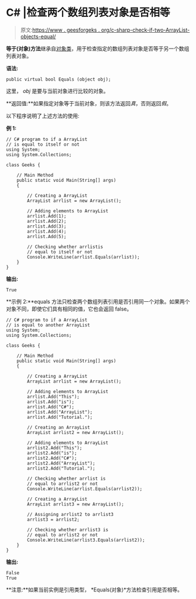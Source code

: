 # C# |检查两个数组列表对象是否相等

> 原文:[https://www . geesforgeks . org/c-sharp-check-if-two-ArrayList-objects-equal/](https://www.geeksforgeeks.org/c-sharp-check-if-two-arraylist-objects-are-equal/)

**等于(对象)方法**继承自[对象类](https://www.geeksforgeeks.org/c-sharp-object-class/)，用于检查指定的数组列表对象是否等于另一个数组列表对象。

**语法:**

```
public virtual bool Equals (object obj);
```

这里， *obj* 是要与当前对象进行比较的对象。

**返回值:**如果指定对象等于当前对象，则该方法返回*真*，否则返回*假*。

以下程序说明了上述方法的使用:

**例 1:**

```
// C# program to if a ArrayList
// is equal to itself or not
using System;
using System.Collections;

class Geeks {

    // Main Method
    public static void Main(String[] args)
    {

        // Creating a ArrayList
        ArrayList arrlist = new ArrayList();

        // Adding elements to ArrayList
        arrlist.Add(1);
        arrlist.Add(2);
        arrlist.Add(3);
        arrlist.Add(4);
        arrlist.Add(5);

        // Checking whether arrlistis
        // equal to itself or not
        Console.WriteLine(arrlist.Equals(arrlist));
    }
}
```

**输出:**

```
True

```

**示例 2:**equals 方法只检查两个数组列表引用是否引用同一个对象。如果两个对象不同，即使它们具有相同的值，它也会返回 false。

```
// C# program to if a ArrayList
// is equal to another ArrayList
using System;
using System.Collections;

class Geeks {

    // Main Method
    public static void Main(String[] args)
    {

        // Creating a ArrayList
        ArrayList arrlist = new ArrayList();

        // Adding elements to ArrayList
        arrlist.Add("This");
        arrlist.Add("is");
        arrlist.Add("C#");
        arrlist.Add("ArrayList");
        arrlist.Add("Tutorial.");

        // Creating an ArrayList
        ArrayList arrlist2 = new ArrayList();

        // Adding elements to ArrayList
        arrlist2.Add("This");
        arrlist2.Add("is");
        arrlist2.Add("C#");
        arrlist2.Add("ArrayList");
        arrlist2.Add("Tutorial.");

        // Checking whether arrlist is
        // equal to arrlist2 or not
        Console.WriteLine(arrlist.Equals(arrlist2));

        // Creating a ArrayList
        ArrayList arrlist3 = new ArrayList();

        // Assigning arrlist2 to arrlist3
        arrlist3 = arrlist2;

        // Checking whether arrlist3 is
        // equal to arrlist2 or not
        Console.WriteLine(arrlist3.Equals(arrlist2));
    }
}
```

**输出:**

```
False
True

```

**注意:**如果当前实例是引用类型， *Equals(对象)*方法检查引用是否相等。